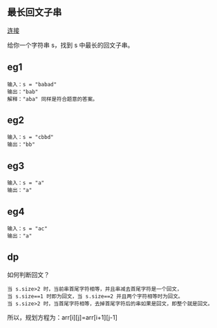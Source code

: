 ## 最长回文子串

[连接](https://leetcode-cn.com/problems/longest-palindromic-substring)

给你一个字符串 s，找到 s 中最长的回文子串。

## eg1

```
输入：s = "babad"
输出："bab"
解释："aba" 同样是符合题意的答案。
```

## eg2

```
输入：s = "cbbd"
输出："bb"
```

## eg3

```
输入：s = "a"
输出："a"
```

## eg4

```
输入：s = "ac"
输出："a"
```

## dp

如何判断回文？

```
当 s.size>2 时，当前串首尾字符相等，并且串减去首尾字符是一个回文，
当 s.size==1 时即为回文，当 s.size==2 并且两个字符相等时为回文。
当 s.size>2 时，当首尾字符相等，去掉首尾字符后的串如果是回文，即整个就是回文。
```

所以，规划方程为：arr[i][j]=arr[i+1][j-1]
